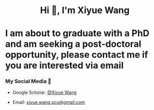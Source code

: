 

<h1 align="center">Hi 👋, I'm Xiyue Wang </h1>

# I am about to graduate with a PhD and am seeking a post-doctoral opportunity, please contact me if you are interested via email

### My Social Media 💬


- Google Scholar: [@Xiyue Wang]([https://www.kaggle.com/scusywxy](https://scholar.google.com/citations?user=OxfZXwwAAAAJ&hl=zh-CN&authuser=1))


- Email: xiyue.wang.scu@gmail.com
